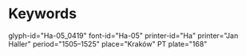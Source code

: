 # Keywords
glyph-id="Ha-05_0419"
font-id="Ha-05"
printer-id="Ha"
printer="Jan Haller"
period="1505–1525"
place="Kraków"
PT plate="168"
